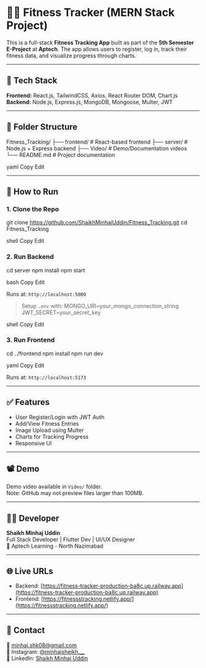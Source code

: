 # 🏋️‍♂️ Fitness Tracker (MERN Stack Project)

This is a full-stack **Fitness Tracking App** built as part of the **5th Semester E-Project** at **Aptech**. The app allows users to register, log in, track their fitness data, and visualize progress through charts.

---

## 🔧 Tech Stack

**Frontend:** React.js, TailwindCSS, Axios, React Router DOM, Chart.js  
**Backend:** Node.js, Express.js, MongoDB, Mongoose, Multer, JWT

---

## 📁 Folder Structure

Fitness_Tracking/
├── frontend/ # React-based frontend
├── server/ # Node.js + Express backend
├── Video/ # Demo/Documentation videos
└── README.md # Project documentation

yaml
Copy
Edit

---

## 🚀 How to Run

### 1. Clone the Repo

git clone https://github.com/ShaikhMinhajUddin/Fitness_Tracking.git
cd Fitness_Tracking

shell
Copy
Edit

### 2. Run Backend

cd server
npm install
npm start

bash
Copy
Edit

Runs at: `http://localhost:5000`

> Setup `.env` with:
MONGO_URI=your_mongo_connection_string
JWT_SECRET=your_secret_key

shell
Copy
Edit

### 3. Run Frontend

cd ../frontend
npm install
npm run dev

yaml
Copy
Edit

Runs at: `http://localhost:5173`

---

## ✅ Features

- User Register/Login with JWT Auth
- Add/View Fitness Entries
- Image Upload using Multer
- Charts for Tracking Progress
- Responsive UI

---

## 📽️ Demo

Demo video available in `Video/` folder.  
Note: GitHub may not preview files larger than 100MB.

---

## 🧑‍💻 Developer

**Shaikh Minhaj Uddin**  
Full Stack Developer | Flutter Dev | UI/UX Designer  
📍 Aptech Learning - North Nazimabad

---

## 🌐 Live URLs

- Backend: [https://fitness-tracker-production-ba8c.up.railway.app](https://fitness-tracker-production-ba8c.up.railway.app)  
- Frontend: [https://fitnessstracking.netlify.app/](https://fitnessstracking.netlify.app/)

---

## 📩 Contact

📧 minhaj.shk08@gmail.com  
📸 Instagram: [@minhajsheikh.__](https://instagram.com/minhajsheikh.__)  
💼 LinkedIn: [Shaikh Minhaj Uddin](https://linkedin.com/in/shaikhminhajuddin)
